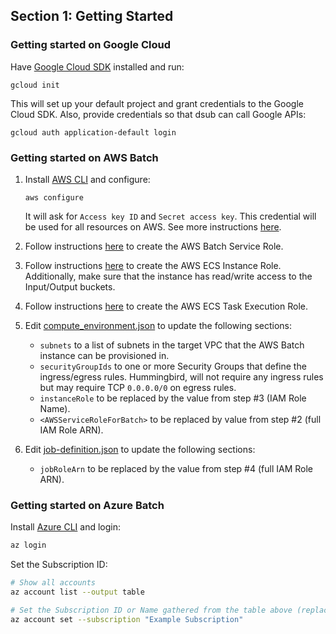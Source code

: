 ## Section 1: Getting Started

### Getting started on Google Cloud

Have [Google Cloud SDK](https://cloud.google.com/sdk/docs/quickstarts) installed and run:
```
gcloud init
```
This will set up your default project and grant credentials to the Google Cloud SDK. Also, provide credentials so that dsub can call Google APIs:
```
gcloud auth application-default login
```

### Getting started on AWS Batch
1. Install [AWS CLI](https://docs.aws.amazon.com/cli/latest/userguide/cli-chap-install.html) and configure:
    ```
    aws configure
    ```

    It will ask for `Access key ID` and `Secret access key`. This credential will be used for all resources on AWS.
    See more instructions [here](https://docs.aws.amazon.com/cli/latest/userguide/cli-configure-quickstart.html).

2. Follow instructions [here](https://docs.aws.amazon.com/batch/latest/userguide/service_IAM_role.html) to create the
AWS Batch Service Role.

3. Follow instructions [here](https://docs.aws.amazon.com/batch/latest/userguide/instance_IAM_role.html) to create the
AWS ECS Instance Role. Additionally, make sure that the instance has read/write access to the Input/Output buckets.

4. Follow instructions [here](https://docs.aws.amazon.com/AmazonECS/latest/developerguide/task_execution_IAM_role.html)
to create the AWS ECS Task Execution Role.

5. Edit [compute_environment.json](./Hummingbird/AWS/compute_environment.json) to update the following sections:
    - `subnets` to a list of subnets in the target VPC that the AWS Batch instance can be provisioned in.
    - `securityGroupIds` to one or more Security Groups that define the ingress/egress rules. Hummingbird, will not require any ingress rules but may require TCP `0.0.0.0/0` on egress rules.
    - `instanceRole` to be replaced by the value from step #3 (IAM Role Name).
    - `<AWSServiceRoleForBatch>` to be replaced by value from step #2 (full IAM Role ARN).
6. Edit [job-definition.json](./Hummingbird/AWS/job-definition.json) to update the following sections:
    - `jobRoleArn` to be replaced by the value from step #4 (full IAM Role ARN).

### Getting started on Azure Batch
Install [Azure CLI](https://docs.microsoft.com/en-us/cli/azure/install-azure-cli) and login:
```bash
az login
```

Set the Subscription ID:
```bash
# Show all accounts
az account list --output table

# Set the Subscription ID or Name gathered from the table above (replace Example Subscription)
az account set --subscription "Example Subscription"
```
